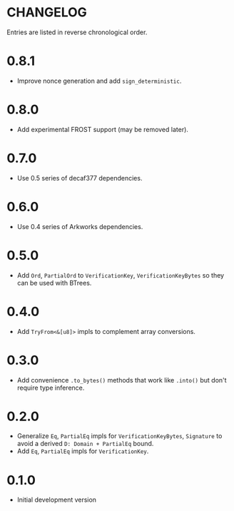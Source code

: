 # CHANGELOG

Entries are listed in reverse chronological order.

# 0.8.1

* Improve nonce generation and add `sign_deterministic`.

# 0.8.0

* Add experimental FROST support (may be removed later).

# 0.7.0

* Use 0.5 series of decaf377 dependencies.

# 0.6.0

* Use 0.4 series of Arkworks dependencies.

# 0.5.0

* Add `Ord`, `PartialOrd` to `VerificationKey`, `VerificationKeyBytes` so they can be used with BTrees.

# 0.4.0

* Add `TryFrom<&[u8]>` impls to complement array conversions.

# 0.3.0

* Add convenience `.to_bytes()` methods that work like `.into()` but don't require type inference.

# 0.2.0

* Generalize `Eq`, `PartialEq` impls for `VerificationKeyBytes`, `Signature` to avoid a derived `D: Domain + PartialEq` bound.
* Add `Eq`, `PartialEq` impls for `VerificationKey`.

# 0.1.0

* Initial development version
